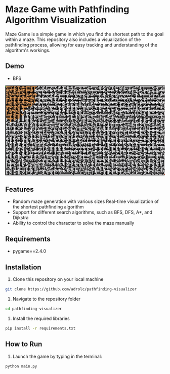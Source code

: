 # Maze Game with Pathfinding Algorithm Visualization

Maze Game is a simple game in which you find the shortest path to the goal within a maze. This repository also includes a visualization of the pathfinding process, allowing for easy tracking and understanding of the algorithm's workings.

## Demo

* BFS

![alt text](./.docs/bfs_demo.gif)


## Features
* Random maze generation with various sizes
Real-time visualization of the shortest pathfinding algorithm
* Support for different search algorithms, such as BFS, DFS, A*, and Dijkstra
* Ability to control the character to solve the maze manually

## Requirements

* pygame==2.4.0

## Installation

1. Clone this repository on your local machine
```bash
git clone https://github.com/adrolc/pathfinding-visualizer
```
1. Navigate to the repository folder
```bash
cd pathfinding-visualizer
```
1. Install the required libraries
```bash
pip install -r requirements.txt
```

## How to Run

1. Launch the game by typing in the terminal:

```bash
python main.py
```
